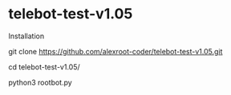 # telebot-test-v1.05


 
Installation


git clone https://github.com/alexroot-coder/telebot-test-v1.05.git

cd telebot-test-v1.05/

python3 rootbot.py
